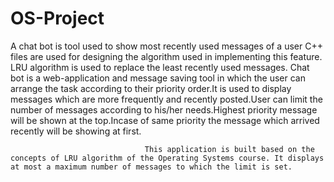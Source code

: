 # OS-Project
A chat bot is tool used to show most recently used messages of a user
C++ files are used for designing the algorithm used in implementing this feature.
LRU algorithm is used to replace the least recently used messages.
Chat bot is a web-application and message saving tool in which the user can arrange the task according to their priority order.It is used to display messages which are more frequently and recently posted.User can limit the number of messages according to his/her needs.Highest priority message will be shown at the top.Incase of same priority the message which arrived recently will be showing at first.

                                  This application is built based on the concepts of LRU algorithm of the Operating Systems course. It displays at most a maximum number of messages to which the limit is set. 

